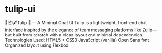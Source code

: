 # tulip-ui
 🌼📦🖋️Tulip 🌷 — A Minimal Chat UI Tulip is a lightweight, front-end chat interface inspired by the elegance of team messaging platforms like Zulip—but built from scratch with a clean layout and minimal dependencies. Technologies Used:  HTML5 + CSS3  JavaScript (vanilla)  Open Sans font  Organized layout using Flexbox
